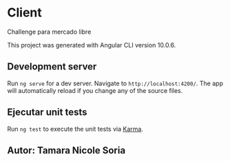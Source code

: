 # Client

Challenge para mercado libre 

This project was generated with Angular CLI  version 10.0.6.

## Development server

Run `ng serve` for a dev server. Navigate to `http://localhost:4200/`. The app will automatically reload if you change any of the source files.

## Ejecutar unit tests

Run `ng test` to execute the unit tests via [Karma](https://karma-runner.github.io).

## Autor: Tamara Nicole Soria
